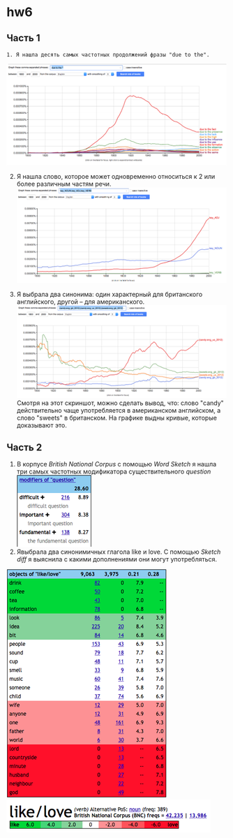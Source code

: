 # hw6
## Часть 1
    1. Я нашла десять самых частотных продолжений фразы "due to the".
![Альтернативный текст для изображения](https://github.com/aishakaplanova/hw6/blob/master/Снимок%20экрана%202018-04-08%20в%200.16.23.png)
    
2. Я нашла слово, которое может одновременно относиться к 2 или более различным частям речи.
![Альтернативный текст для изображения](https://github.com/aishakaplanova/hw6/blob/master/Снимок%20экрана%202018-04-08%20в%200.30.03.png)

3. Я выбрала два синонима: один характерный для британского английского, другой – для американского.
![Альтернативный текст для изображения](https://github.com/aishakaplanova/hw6/blob/master/Снимок%20экрана%202018-04-08%20в%200.57.30.png)
    Смотря на этот скриншот, можно сделать вывод, что: слово "candy" действительно чаще употребляется в американском английском, а слово "sweets" в британском. На графике выдны кривые, которые доказывают это.
## Часть 2
1. В корпусе *British National Corpus* с помощью *Word Sketch* я нашла три самых частотных модификатора существительного *question*
![Альтернативный текст для изображения](https://github.com/aishakaplanova/hw6/blob/master/Снимок%20экрана%202018-04-08%20в%2012.33.17.png)
2. Явыбрала два синонимичных глагола like и love. С помощью *Sketch diff* я выяснила с какими дополнениями они могут употребляться.

![Альтернативный текст для изображения](https://github.com/aishakaplanova/hw6/blob/master/Снимок%20экрана%202018-04-08%20в%2012.42.52.png)
![Альтернативный текст для изображения](https://github.com/aishakaplanova/hw6/blob/master/Снимок%20экрана%202018-04-08%20в%2012.49.19.png)
